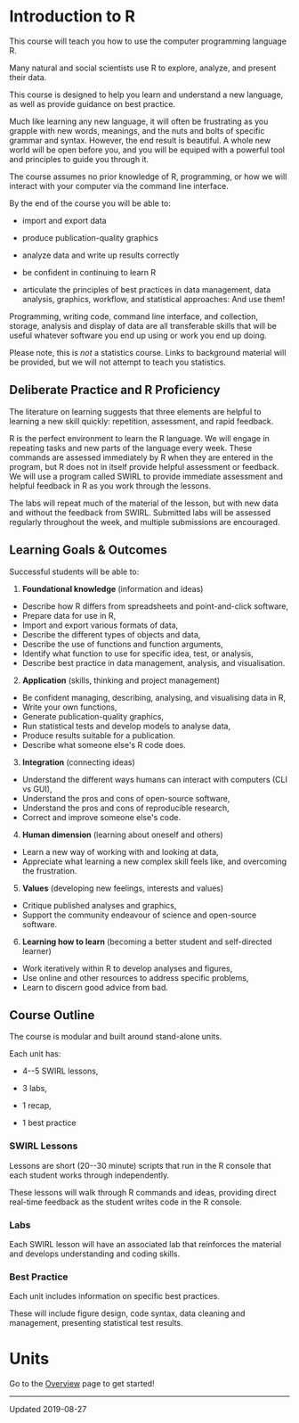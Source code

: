 

# Introduction to R

This course will teach you how to use the computer programming language R.

Many natural and social scientists use R to explore, analyze, and present their data.

This course is designed to help you learn and understand a new language, as well as provide guidance on best practice.

Much like learning any new language, it will often be frustrating as you grapple with new words, meanings, and 
the nuts and bolts of specific grammar and syntax. However, the end result is beautiful. A whole new world will
be open before you, and you will be equiped with a powerful tool and principles to guide you through it.

The course assumes no prior knowledge of R, programming, or how we will interact with your computer via the command line interface.

By the end of the course you will be able to:

 - import and export data

 - produce publication-quality graphics

 - analyze data and write up results correctly

 - be confident in continuing to learn R

 - articulate the principles of best practices in data management, data analysis, graphics, workflow, and statistical approaches: And use them!


Programming, writing code, command line interface, and collection, storage, analysis and display of data are all transferable skills that will be useful whatever software you end up using or work you end up doing.

Please note, this is _not_ a statistics course. Links to background material will be provided, but we will not attempt to teach you statistics.



## Deliberate Practice and R Proficiency

The literature on learning suggests that three elements are helpful to learning a new skill quickly: repetition, assessment, and rapid feedback.

R is the perfect environment to learn the R language. We will engage in repeating tasks and new parts of the language every week. These commands are assessed immediately by R when they are entered in the program, but R does not in itself provide helpful assessment or feedback. We will use a program called SWIRL to provide immediate assessment and helpful feedback in R as you work through the lessons. 

The labs will repeat much of the material of the lesson, but with new data and without the feedback from SWIRL. Submitted labs will be assessed regularly throughout the week, and multiple submissions are encouraged.



## Learning Goals & Outcomes

Successful students will be able to:

1. **Foundational knowledge** (information and ideas)

 - Describe how R differs from spreadsheets and point-and-click software,
 - Prepare data for use in R,
 - Import and export various formats of data,
 - Describe the different types of objects and data,
 - Describe the use of functions and function arguments,
 - Identify what function to use for specific idea, test, or analysis,
 - Describe best practice in data management, analysis, and visualisation.

 
2. **Application** (skills, thinking and project management)

 - Be confident managing, describing, analysing, and visualising data in R,
 - Write your own functions,
 - Generate publication-quality graphics,
 - Run statistical tests and develop models to analyse data,
 - Produce results suitable for a publication.
 - Describe what someone else's R code does.


3. **Integration** (connecting ideas)

 - Understand the different ways humans can interact with computers (CLI vs GUI),
 - Understand the pros and cons of open-source software,
 - Understand the pros and cons of reproducible research,
 - Correct and improve someone else's code.


4. **Human dimension** (learning about oneself and others)

 - Learn a new way of working with and looking at data,
 - Appreciate what learning a new complex skill feels like, and overcoming the frustration.


5. **Values** (developing new feelings, interests and values)

 - Critique published analyses and graphics,
 - Support the community endeavour of science and open-source software.


6. **Learning how to learn** (becoming a better student and self-directed learner)

 - Work iteratively within R to develop analyses and figures,
 - Use online and other resources to address specific problems,
 - Learn to discern good advice from bad.



## Course Outline

The course is modular and built around stand-alone units.

Each unit has: 

  - 4--5 SWIRL lessons, 

  - 3 labs, 

  - 1 recap, 

  - 1 best practice




### SWIRL Lessons

Lessons are short (20--30 minute) scripts that run in the R console that each student works through independently.

These lessons will walk through R commands and ideas, providing direct real-time feedback as the student writes code in the R console.



### Labs

Each SWIRL lesson will have an associated lab that reinforces the material and develops understanding and coding skills.



### Best Practice 

Each unit includes information on specific best practices.

These will include figure design, code syntax, data cleaning and management, presenting statistical test results.


# Units

Go to the [Overview](/overview.html) page to get started!

 - - -

Updated 2019-08-27

